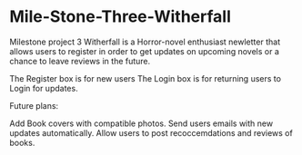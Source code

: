 # Mile-Stone-Three-Witherfall
Milestone project 3
Witherfall is a Horror-novel enthusiast newletter that allows users to register in order to get updates on upcoming novels or a chance to leave reviews in the future.

The Register box is for new users
The Login box is for returning users to Login for updates.

Future plans:

Add Book covers with compatible photos.
Send users emails with new updates automatically.
Allow users to post recoccemdations and reviews of books.

